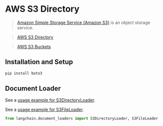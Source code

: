 # AWS S3 Directory

>[Amazon Simple Storage Service (Amazon S3)](https://docs.aws.amazon.com/AmazonS3/latest/userguide/using-folders.html) is an object storage service.

>[AWS S3 Directory](https://docs.aws.amazon.com/AmazonS3/latest/userguide/using-folders.html)

>[AWS S3 Buckets](https://docs.aws.amazon.com/AmazonS3/latest/userguide/UsingBucket.html)


## Installation and Setup

```bash
pip install boto3
```


## Document Loader

See a [usage example for S3DirectoryLoader](../modules/indexes/document_loaders/examples/aws_s3_directory.ipynb).

See a [usage example for S3FileLoader](../modules/indexes/document_loaders/examples/aws_s3_file.ipynb).

```python
from langchain.document_loaders import S3DirectoryLoader, S3FileLoader
```

